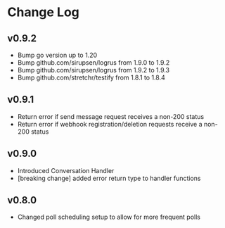# Change Log

## v0.9.2

- Bump go version up to 1.20
- Bump github.com/sirupsen/logrus from 1.9.0 to 1.9.2
- Bump github.com/sirupsen/logrus from 1.9.2 to 1.9.3
- Bump github.com/stretchr/testify from 1.8.1 to 1.8.4

## v0.9.1

- Return error if send message request receives a non-200 status
- Return error if webhook registration/deletion requests receive a non-200 status

## v0.9.0

- Introduced Conversation Handler
- [breaking change] added error return type to handler functions

## v0.8.0

- Changed poll scheduling setup to allow for more frequent polls
